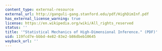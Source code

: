 ```yaml
---
content_type: external-resource
external_url: http://ganguli-gang.stanford.edu/pdf/HighDimInf.pdf
has_external_license_warning: true
license: https://en.wikipedia.org/wiki/All_rights_reserved
status: ''
title: '"Statistical Mechanics of High-Dimensional Inference." (PDF)'
uid: 119fcd7e-bbbd-4e82-83e2-b86dbeb10645
wayback_url: ''
---
```

